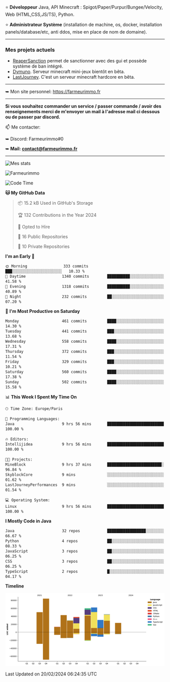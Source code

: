 ⭐ **Développeur** Java, API Minecraft : Spigot/Paper/Purpur/Bungee/Velocity, Web (HTML,CSS,JS/TS), Python.

⭐ **Administrateur Système** (installation de machine, os, docker, installation panels/database/etc, anti ddos, mise en place de nom de domaine).

---

### Mes projets actuels
- [ReaperSanction](https://www.spigotmc.org/resources/reapersanction.89580/) permet de sanctionner avec des gui et possède système de ban intégré.
- [Dymuno](https://discord.gg/dymuno-community-986460742293282886). Serveur minecraft mini-jeux bientôt en bêta.
- [LastJourney](https://lastjourney.fr). C'est un serveur minecraft hardcore en bêta.

---

➥ Mon site personnel: https://farmeurimmo.fr

---

**Si vous souhaitez commander un service / passer commande / avoir des renseignements merci de m'envoyer un mail à l'adresse mail ci dessous ou de passer par discord.**

📫 Me contacter:
 
   ➥ Discord: Farmeurimmo#0
   
   ➥ **Mail: contact@farmeurimmo.fr**

---

![Mes stats](https://github-readme-stats.farmeurimmo.fr/api?username=Farmeurimmo&count_private=true&show_icons=true&theme=radical)

<img src="https://komarev.com/ghpvc/?username=Farmeurimmo" alt="Farmeurimmo" />

<!--START_SECTION:waka-->
![Code Time](http://img.shields.io/badge/Code%20Time-1%2C182%20hrs%2021%20mins-blue)

**🐱 My GitHub Data** 

> 📦 15.2 kB Used in GitHub's Storage 
 > 
> 🏆 132 Contributions in the Year 2024
 > 
> 💼 Opted to Hire
 > 
> 📜 16 Public Repositories 
 > 
> 🔑 10 Private Repositories 
 > 
**I'm an Early 🐤** 

```text
🌞 Morning                333 commits         ███░░░░░░░░░░░░░░░░░░░░░░   10.33 % 
🌆 Daytime                1340 commits        ██████████░░░░░░░░░░░░░░░   41.58 % 
🌃 Evening                1318 commits        ██████████░░░░░░░░░░░░░░░   40.89 % 
🌙 Night                  232 commits         ██░░░░░░░░░░░░░░░░░░░░░░░   07.20 % 
```
📅 **I'm Most Productive on Saturday** 

```text
Monday                   461 commits         ████░░░░░░░░░░░░░░░░░░░░░   14.30 % 
Tuesday                  441 commits         ███░░░░░░░░░░░░░░░░░░░░░░   13.68 % 
Wednesday                558 commits         ████░░░░░░░░░░░░░░░░░░░░░   17.31 % 
Thursday                 372 commits         ███░░░░░░░░░░░░░░░░░░░░░░   11.54 % 
Friday                   329 commits         ███░░░░░░░░░░░░░░░░░░░░░░   10.21 % 
Saturday                 560 commits         ████░░░░░░░░░░░░░░░░░░░░░   17.38 % 
Sunday                   502 commits         ████░░░░░░░░░░░░░░░░░░░░░   15.58 % 
```


📊 **This Week I Spent My Time On** 

```text
🕑︎ Time Zone: Europe/Paris

💬 Programming Languages: 
Java                     9 hrs 56 mins       █████████████████████████   100.00 % 

🔥 Editors: 
Intellijidea             9 hrs 56 mins       █████████████████████████   100.00 % 

🐱‍💻 Projects: 
MineBlock                9 hrs 37 mins       ████████████████████████░   96.84 % 
SkyblockCore             9 mins              ░░░░░░░░░░░░░░░░░░░░░░░░░   01.62 % 
LastJourneyPerformances  9 mins              ░░░░░░░░░░░░░░░░░░░░░░░░░   01.54 % 

💻 Operating System: 
Linux                    9 hrs 56 mins       █████████████████████████   100.00 % 
```

**I Mostly Code in Java** 

```text
Java                     32 repos            █████████████████░░░░░░░░   66.67 % 
Python                   4 repos             ██░░░░░░░░░░░░░░░░░░░░░░░   08.33 % 
JavaScript               3 repos             ██░░░░░░░░░░░░░░░░░░░░░░░   06.25 % 
CSS                      3 repos             ██░░░░░░░░░░░░░░░░░░░░░░░   06.25 % 
TypeScript               2 repos             █░░░░░░░░░░░░░░░░░░░░░░░░   04.17 % 
```



**Timeline**

![Lines of Code chart](https://raw.githubusercontent.com/Farmeurimmo/Farmeurimmo/main/assets/bar_graph.png)


 Last Updated on 20/02/2024 06:24:35 UTC
<!--END_SECTION:waka-->

